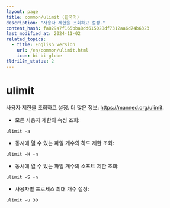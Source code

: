 ```yaml
---
layout: page
title: common/ulimit (한국어)
description: "사용자 제한을 조회하고 설정."
content_hash: fa829a7f165bba8dd615028df7312aa6d74b6323
last_modified_at: 2024-11-02
related_topics:
  - title: English version
    url: /en/common/ulimit.html
    icon: bi bi-globe
tldri18n_status: 2
---
```

# ulimit

사용자 제한을 조회하고 설정.
더 많은 정보: <https://manned.org/ulimit>.

- 모든 사용자 제한의 속성 조회:

`ulimit -a`

- 동시에 열 수 있는 파일 개수의 하드 제한 조회:

`ulimit -H -n`

- 동시에 열 수 있는 파일 개수의 소프트 제한 조회:

`ulimit -S -n`

- 사용자별 프로세스 최대 개수 설정:

`ulimit -u 30`
